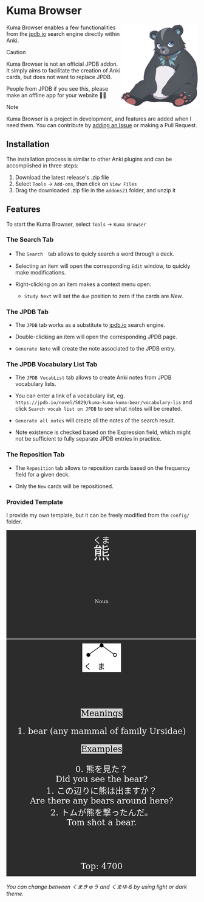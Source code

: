 # Kuma Browser

<picture>
  <source media="(prefers-color-scheme: dark)" srcset="./resources/white.png">
  <source media="(prefers-color-scheme: light)" srcset="./resources/black.png">
  <img alt="Shows an illustrated sun in light mode and a moon with stars in dark mode." src="./resources/black.png" align="right" width="40%">
</picture>

Kuma Browser enables a few functionalities from the [jpdb.io](jpdb.io) search engine directly within Anki.

> [!CAUTION]
> Kuma Browser is not an official JPDB addon. It simply aims to facilitate the creation of Anki cards, but does not want to replace JPDB. 
> 
> People from JPDB if you see this, please make an offline app for your website 🖤🤍

> [!NOTE]
> Kuma Browser is a project in development, and features are added when I need them. 
> You can contribute by [adding an Issue](https://github.com/Raffaelbdl/kuma-browser/issues/new) or making a Pull Request.

## Installation
The installation process is similar to other Anki plugins and can be accomplished in three steps:

1) Download the latest release's .zip file
2) Select `Tools` → `Add-ons`, then click on `View Files`
3) Drag the downloaded .zip file in the `addons21` folder, and unzip it

## Features
To start the Kuma Browser, select `Tools` → `Kuma Browser`

### The Search Tab

- The `Search`　tab allows to quicly search a word through a deck.

- Selecting an item will open the corresponding `Edit` window, to quickly make modifications.

- Right-clicking on an item makes a context menu open:
  - `Study Next` will set the `due` position to zero if the cards are *New*.
  
### The JPDB Tab

- The `JPDB` tab works as a substitute to [jpdb.io](jpdb.io) search engine.

- Double-clicking an item will open the corresponding JPDB page.

- `Generate Note` will create the note associated to the JPDB entry.

### The JPDB Vocabulary List Tab

- The `JPDB VocabList` tab allows to create Anki notes from JPDB vocabulary lists.

- You can enter a link of a vocabulary list, eg. `https://jpdb.io/novel/5829/kuma-kuma-kuma-bear/vocabulary-lis` and click `Search vocab list on JPDB` to see what notes will be created.
  
- `Generate all notes` will create all the notes of the search result.

- Note existence is checked based on the Expression field, which might not be sufficient to fully separate JPDB entries in practice.

### The Reposition Tab

- The `Reposition` tab allows to reposition cards based on the frequency field for a given deck.

- Only the `New` cards will be repositioned.

### Provided Template

I provide my own template, but it can be freely modified from the `config/` folder.

![kuma](./resources/kuma.png)


*You can change between くまきゅう and くまゆる by using light or dark theme.*
